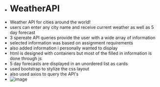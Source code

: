 - # WeatherAPI
- Weather API for cities around the world!
- users can enter any city name and receive current weather as well as 5 day forecast
- 3 spereate API queries provide the user with a wide array of information
- selected information was based on assignment requirements 
- also added information i personally wanted to display
- html is designed with containers but most of the filled in information is done through js 
- 5 day forecasts are displayed in an unordered list as cards
- used bootstrap to stylize the css layout
- also used axios to query the API's
- ![image](https://user-images.githubusercontent.com/68614831/142988146-df1c02e5-db72-4223-bb99-dbdf3b5458c2.png)
